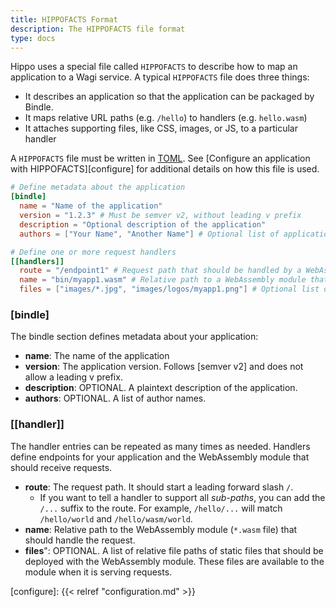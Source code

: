 ```yaml
---
title: HIPPOFACTS Format
description: The HIPPOFACTS file format
type: docs
---
```


Hippo uses a special file called `HIPPOFACTS` to describe how to map an application to a Wagi service.
A typical `HIPPOFACTS` file does three things:

- It describes an application so that the application can be packaged by Bindle.
- It maps relative URL paths (e.g. `/hello`) to handlers (e.g. `hello.wasm`)
- It attaches supporting files, like CSS, images, or JS, to a particular handler

A `HIPPOFACTS` file must be written in [TOML].
See [Configure an application with HIPPOFACTS][configure] for additional details on how this file is used.

```toml
# Define metadata about the application
[bindle]
  name = "Name of the application"
  version = "1.2.3" # Must be semver v2, without leading v prefix
  description = "Optional description of the application"
  authors = ["Your Name", "Another Name"] # Optional list of application authors

# Define one or more request handlers
[[handlers]]
  route = "/endpoint1" # Request path that should be handled by a WebAssembly module
  name = "bin/myapp1.wasm" # Relative path to a WebAssembly module that should handle the request
  files = ["images/*.jpg", "images/logos/myapp1.png"] # Optional list of files to deploy with the module
```

### \[bindle\]

The bindle section defines metadata about your application:

- **name**: The name of the application
- **version**: The application version. Follows [semver v2] and does not allow a leading v prefix.
- **description**: OPTIONAL. A plaintext description of the application.
- **authors**: OPTIONAL. A list of author names.

### [[handler]]

The handler entries can be repeated as many times as needed.
Handlers define endpoints for your application and the WebAssembly module that should receive requests.

- **route**: The request path. It should start a leading forward slash `/`.
  - If you want to tell a handler to support all _sub-paths_, you can add the `/...` suffix to the route. For example, `/hello/...` will match `/hello/world` and `/hello/wasm/world`.
- **name**: Relative path to the WebAssembly module (`*.wasm` file) that should handle the request.
- **files**": OPTIONAL. A list of relative file paths of static files that should be deployed with the WebAssembly module. These files are available to the module when it is serving requests.

[TOML]: https://toml.io/
[configure]: {{< relref "configuration.md" >}}